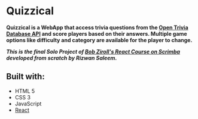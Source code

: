 # Quizzical




**Quizzical is a WebApp that access trivia questions from the [Open Trivia Database API](https://opentdb.com/) and score players based on their answers. Multiple game options like difficulty and category are available for the player to change.**

***This is the final Solo Project of [Bob Ziroll's React Course on Scrimba](https://scrimba.com/learn/learnreact) developed from scratch by Rizwan Saleem.***



## Built with:
- HTML 5
- CSS 3
- JavaScript
- [React](https://reactjs.org/)
